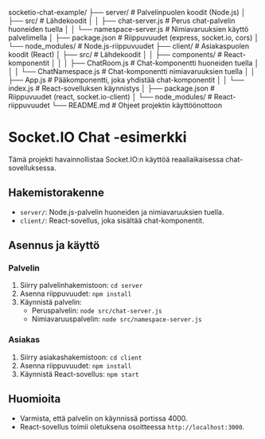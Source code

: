 socketio-chat-example/
├── server/                          # Palvelinpuolen koodit (Node.js)
│   ├── src/                        # Lähdekoodit
│   │   ├── chat-server.js         # Perus chat-palvelin huoneiden tuella
│   │   └── namespace-server.js    # Nimiavaruuksien käyttö palvelimella
│   ├── package.json               # Riippuvuudet (express, socket.io, cors)
│   └── node_modules/              # Node.js-riippuvuudet
├── client/                         # Asiakaspuolen koodit (React)
│   ├── src/                       # Lähdekoodit
│   │   ├── components/           # React-komponentit
│   │   │   ├── ChatRoom.js       # Chat-komponentti huoneiden tuella
│   │   │   └── ChatNamespace.js  # Chat-komponentti nimiavaruuksien tuella
│   │   ├── App.js                # Pääkomponentti, joka yhdistää chat-komponentit
│   │   └── index.js              # React-sovelluksen käynnistys
│   ├── package.json              # Riippuvuudet (react, socket.io-client)
│   └── node_modules/             # React-riippuvuudet
└── README.md                      # Ohjeet projektin käyttöönottoon


# Socket.IO Chat -esimerkki

Tämä projekti havainnollistaa Socket.IO:n käyttöä reaaliaikaisessa chat-sovelluksessa.

## Hakemistorakenne
- `server/`: Node.js-palvelin huoneiden ja nimiavaruuksien tuella.
- `client/`: React-sovellus, joka sisältää chat-komponentit.

## Asennus ja käyttö

### Palvelin
1. Siirry palvelinhakemistoon: `cd server`
2. Asenna riippuvuudet: `npm install`
3. Käynnistä palvelin:
   - Peruspalvelin: `node src/chat-server.js`
   - Nimiavaruuspalvelin: `node src/namespace-server.js`

### Asiakas
1. Siirry asiakashakemistoon: `cd client`
2. Asenna riippuvuudet: `npm install`
3. Käynnistä React-sovellus: `npm start`

## Huomioita
- Varmista, että palvelin on käynnissä portissa 4000.
- React-sovellus toimii oletuksena osoitteessa `http://localhost:3000`.